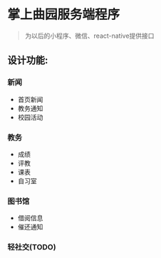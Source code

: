# 掌上曲园服务端程序

> 为以后的小程序、微信、react-native提供接口

## 设计功能:
### 新闻
 - 首页新闻
 - 教务通知
 - 校园活动

### 教务
 - 成绩
 - 评教
 - 课表
 - 自习室

### 图书馆
 - 借阅信息
 - 催还通知

### 轻社交(TODO)
